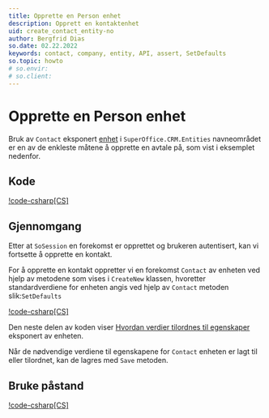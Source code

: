 ```yaml
---
title: Opprette en Person enhet
description: Opprett en kontaktenhet
uid: create_contact_entity-no
author: Bergfrid Dias
so.date: 02.22.2022
keywords: contact, company, entity, API, assert, SetDefaults
so.topic: howto
# so.envir:
# so.client:
---
```


# Opprette en Person enhet

Bruk av `Contact` eksponert [enhet][1]  i `SuperOffice.CRM.Entities` navneområdet er en av de enkleste måtene å opprette en avtale på, som vist i eksemplet nedenfor.

## Kode

[!code-csharp[CS]](includes/create-contact-entity.cs)

## Gjennomgang

Etter at `SoSession` en  forekomst er opprettet og brukeren autentisert, kan vi fortsette å opprette en kontakt.

For å opprette en kontakt oppretter vi en forekomst `Contact` av enheten ved hjelp av  metodene som vises i `CreateNew` klassen, hvoretter standardverdiene for enheten angis ved hjelp av `Contact` metoden slik:`SetDefaults` 

[!code-csharp[CS]](includes/create-contact-entity.cs?range=7,11)

Den neste delen av koden viser [Hvordan verdier tilordnes til egenskaper][2] eksponert av enheten.

Når de nødvendige verdiene til egenskapene for `Contact` enheten er lagt til eller tilordnet, kan de lagres med `Save` metoden.

## Bruke påstand

[!code-csharp[CS]](includes/create-contact-assert.cs)

<!-- Referenced links -->
[1]: ../../../api/entities/index.md
[2]: ../../../api/entities/create-entity.md
